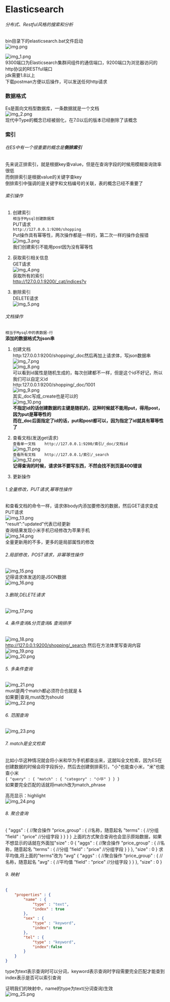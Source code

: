 # Elasticsearch
###### 分布式、Restful风格的搜索和分析  

bin目录下的elasticsearch.bat文件启动  
![img.png](img.png)     
 
![img_1.png](img_1.png)     
9300端口为Elasticsearch集群间组件的通信端口，9200端口为浏览器访问的http协议的RESTful端口  
jdk需要1.8以上    
下载postman方便以后操作，可以发送任何http请求    
### 数据格式  
Es是面向文档型数据库，一条数据就是一个文档  
![img_2.png](img_2.png)   
现代中Type的概念已经被弱化，在7.0以后的版本已经删除了该概念     
### 索引
###### 在ES中有一个很重要的概念是**倒排索引**   
先来说正排索引，就是根据key查value，但是在查询字段的时候用模糊查询效率很低    
而倒排索引是根据value的关键字查key   
倒排索引中强调的是关键字和文档编号的关联，表的概念已经不重要了  
###### 索引操作  
1. 创建索引     
``相当于Mysql创建数据库``     
PUT请求    
``http://127.0.0.1:9200/shopping``    
Put操作具有幂等性，两次操作都是一样的，第二次一样的操作会报错      
![img_3.png](img_3.png)      
我们创建索引不能用post因为没有幂等性     

2. 获取索引相关信息    
GET请求   
![img_4.png](img_4.png)    
获取所有的索引    
http://127.0.0.1:9200/_cat/indices?v       
3. 删除索引     
DELETE请求     
![img_5.png](img_5.png)            

###### 文档操作  
``相当于Mysql中的表数据-行``        
**添加的数据格式为json串**            
1. 创建文档          
http:127.0.0.1:9200/shopping/_doc然后再加上请求体，写json数据串               
![img_7.png](img_7.png)    
![img_8.png](img_8.png)       
可以看到id属性是随机生成的，每次创建都不一样，但是这个id不好记，所以我们可以自定义id      
http:127.0.0.1:9200/shopping/_doc/1001   
![img_9.png](img_9.png)   
其实_doc写成_create也是可以的     
![img_10.png](img_10.png)  
**不指定id的话创建数据的主键是随机的，这种时候就不能用put，得用post，因为put是幂等性的**    
**而在_doc后面指定了id的话，put和post都可以，因为指定了id就具有幂等性了**   

2. 查看文档(发送get请求)    
``查看单一文档   
http://127.0.0.1:9200/索引/_doc/文档id   
``
![img_11.png](img_11.png)     
``查看所有文档   
http://127.0.0.1/索引/_search ``   
![img_12.png](img_12.png)     
**记得查询的时候，请求体不要写东西，不然会找不到页面400错误**     
   
3. 更新操作    
###### 1.全量修改，PUT请求,幂等性操作
和查看文档的命令一样，请求体body内添加要修改的数据，然后GET请求变成PUT请求   
![img_13.png](img_13.png)    
"result":"updated"代表已经更新  
查询结果发现小米手机已经修改为苹果手机      
![img_14.png](img_14.png)   
全量更新用的不多，更多的是局部属性的修改    
###### 2.局部修改，POST请求，非幂等性操作
![img_15.png](img_15.png)  
记得请求体发送的是JSON数据  
![img_16.png](img_16.png)  

###### 3.删除,DELETE请求
![img_17.png](img_17.png)      
      
  

###### 4. 条件查询&分页查询& 查询排序   
![img_18.png](img_18.png)   
http://127.0.0.1:9200/shopping/_search  然后在方法体里写查询内容    
![img_19.png](img_19.png)    
![img_20.png](img_20.png)    



###### 5. 多条件查询  
![img_21.png](img_21.png)  
must是两个match都必须符合也就是 &  
如果要|查询,must改为should  
![img_22.png](img_22.png)  

###### 6. 范围查询  
![img_23.png](img_23.png)  

###### 7. match是全文检索  
比如小华这种情况就会将小米和华为手机都查出来，这就叫全文检索，因为ES在创建数据的时候会将字段拆分，然后去创建倒排索引，"小"也能查小米，"米"也能查小米      
``
{
"query" : {
        "match" : {
        "category" : "小华"
        }
    }
}    
``  
如果要完全匹配的话就将match改为match_phrase    

高亮显示：highlight       
![img_24.png](img_24.png)    

###### 8. 聚合查询  
{
"aggs" : {  //聚合操作 
    "price_group" : { //名称，随意起名
        "terms" : { //分组
             ”field" : "price"  //分组字段
            }
        }
    }
}
上面的方式聚合查询也会显示原始数据，如果不想显示的话就在外面加"size" : 0
{
"aggs" : {  //聚合操作
    "price_group" : { //名称，随意起名
        "terms" : { //分组
             ”field" : "price"  //分组字段
            }
        }
    },
"size" : 0
}
求平均值,将上面的"terms"改为 "avg"
{
"aggs" : {  //聚合操作
    "price_group" : { //名称，随意起名
        "avg" : { //平均值
            ”field" : "price"  //分组字段
            }
        }
    },
"size" : 0
}

###### 9.  映射  
```json
{
    "properties" : {
        "name" : {
            "type" : "text",
            "index" : true 
        },
        "sex" : {
            "type" : "keyword",
            "index": true
        },
        "tel" : {
            "type" : "keyword",
            "index":false
        }
    }
}
```
type为text表示查询时可以分词，keyword表示查询时字段需要完全匹配才能查到                           
index表示是否可以索引查询    

证明我们的映射中，name的type为text(分词查询)生效      
![img_25.png](img_25.png)     
 







